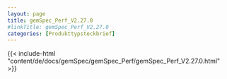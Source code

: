 ```yaml
---
layout: page
title: gemSpec_Perf_V2.27.0
#linkTitle: gemSpec_Perf_V2.27.0
categories: [Produkttypsteckbrief]
---
```

{{< include-html "content/de/docs/gemSpec/gemSpec_Perf/gemSpec_Perf_V2.27.0.html" >}}